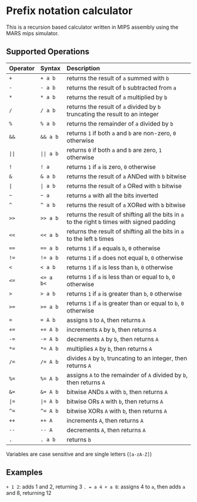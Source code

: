 # Prefix notation calculator

This is a recursion based calculator written in MIPS assembly using the MARS mips simulator.


## Supported Operations

| Operator          | Syntax                | Description                                                                                   |
| :---------------- | :-------------------- | :-------------------------------------------------------------------------------------------- |
| <code>+</code>    | <code>+ a b</code>    | returns the result of `a` summed with `b`                                                     |
| <code>-</code>    | <code>- a b</code>    | returns the result of `b` subtracted from `a`                                                 |
| <code>*</code>    | <code>* a b</code>    | returns the result of `a` multiplied by `b`                                                   |
| <code>/</code>    | <code>/ a b</code>    | returns the result of `a` divided by `b` truncating the result to an integer                  |
| <code>%</code>    | <code>% a b</code>    | returns the remainder of `a` divided by `b`                                                   |
| <code>&&</code>   | <code>&& a b</code>   | returns `1` if both `a` and `b` are non-zero, `0` otherwise                                   |
| <code>\|\|</code> | <code>\|\| a b</code> | returns `0` if both `a` and `b` are zero, `1` otherwise                                       |
| <code>!</code>    | <code>! a</code>      | returns `1` if `a` is zero, `0` otherwise                                                     |
| <code>&</code>    | <code>& a b</code>    | returns the result of `a` ANDed with `b` bitwise                                              |
| <code>\|</code>   | <code>\| a b</code>   | returns the result of `a` ORed with `b` bitwise                                               |
| <code>~</code>    | <code>~ a</code>      | returns `a` with all the bits inverted                                                        |
| <code>^</code>    | <code>^ a b</code>    | returns the result of `a` XORed with `b` bitwise                                              |
| <code>>></code>   | <code>>> a b</code>   | returns the result of shifting all the bits in `a` to the right `b` times with signed padding |
| <code><<</code>   | <code><< a b</code>   | returns the result of shifting all the bits in `a` to the left `b` times                      |
| <code>==</code>   | <code>== a b</code>   | returns `1` if `a` equals `b`, `0` otherwise                                                  |
| <code>!=</code>   | <code>!= a b</code>   | returns `1` if `a` does not equal `b`, `0` otherwise                                          |
| <code>\<</code>   | <code>\< a b</code>   | returns `1` if `a` is less than `b`, `0` otherwise                                            |
| <code>\<=</code>  | <code>\<= a b<</code> | returns `1` if `a` is less than or equal to `b`, `0` otherwise                                |
| <code>\></code>   | <code>\> a b</code>   | returns `1` if `a` is greater than `b`, `0` otherwise                                         |
| <code>\>=</code>  | <code>\>= a b</code>  | returns `1` if `a` is greater than or equal to `b`, `0` otherwise                             |
| <code>=</code>    | <code>= A b</code>    | assigns `b` to `A`, then returns `A`                                                          |
| <code>+=</code>   | <code>+= A b</code>   | increments `A` by `b`, then returns `A`                                                       |
| <code>-=</code>   | <code>-= A b</code>   | decrements `A` by `b`, then returns `A`                                                       |
| <code>*=</code>   | <code>*= A b</code>   | multiplies `A` by `b`, then returns `A`                                                       |
| <code>/=</code>   | <code>/= A b</code>   | divides `A` by `b`, truncating to an integer, then returns `A`                                |
| <code>%=</code>   | <code>%= A b</code>   | assigns `A` to the remainder of `A` divided by `b`, then returns `A`                          |
| <code>&=</code>   | <code>&= A b</code>   | bitwise ANDs `A` with `b`, then returns `A`                                                   |
| <code>\|=</code>  | <code>\|= A b</code>  | bitwise ORs `A` with `b`, then returns `A`                                                    |
| <code>^=</code>   | <code>^= A b</code>   | bitwise XORs `A` with `b`, then returns `A`                                                   |
| <code>++</code>   | <code>++ A</code>     | increments `A`, then returns `A`                                                              |
| <code>--</code>   | <code>-- A</code>     | decrements `A`, then returns `A`                                                              |
| <code>.</code>    | <code>. a b</code>    | returns `b`                                                                                   |

Variables are case sensitive and are single letters (`[a-zA-Z]`)

## Examples
`+ 1 2`: adds 1 and 2, returning 3
`. = a 4 + a 8`: assigns 4 to `a`, then adds `a` and 8, returning 12